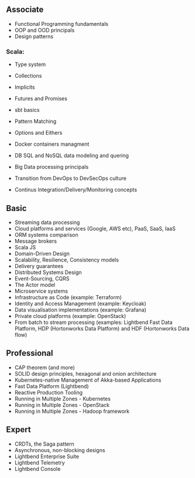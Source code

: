 ## Associate

- Functional Programming fundamentals
- OOP and OOD principals
- Design patterns

### Scala:
- Type system
- Collections
- Implicits
- Futures and Promises
- sbt basics
- Pattern Matching
- Options and Eithers

- Docker containers managment
- DB SQL and NoSQL data modeling and quering
- Big Data processing principals

- Transition from DevOps to DevSecOps culture
- Continus Integration/Delivery/Monitoring concepts

## Basic
- Streaming data processing
- Cloud platforms and services (Google, AWS etc), PaaS, SaaS, IaaS
- ORM systems comparison
- Message brokers
- Scala JS
- Domain-Driven Design
- Scalability, Resilience, Consistency models
- Delivery guarantees 
- Distributed Systems Design
- Event-Sourcing, CQRS
- The Actor model
- Microservice systems
- Infrastructure as Code (example: Terraform)
- Identity and Access Management (example: Keycloak)
- Data visualisation implementations (example: Grafana)
- Private cloud platforms (example: OpenStack)
- From batch to stream processing (examples: Lightbend Fast Data Platform, HDP (Hortonworks Data Platform)
and HDF (Hortonworks Data flow)

## Professional
- CAP theorem (and more)
- SOLID design principles, hexagonal and onion architecture
- Kubernetes-native Management of Akka-based Applications
- Fast Data Platform (Lightbend)
- Reactive Production Tooling
- Running in Multiple Zones - Kubernetes
- Running in Multiple Zones - OpenStack
- Running in Multiple Zones - Hadoop framework

## Expert
- CRDTs, the Saga pattern
- Asynchronous, non-blocking designs
- Lightbend Enterprise Suite
- Lightbend Telemetry
- Lightbend Console  

